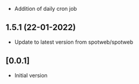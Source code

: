 - Addition of daily cron job 

## 1.5.1 (22-01-2022)
- Update to latest version from spotweb/spotweb

## [0.0.1]
- Initial version
